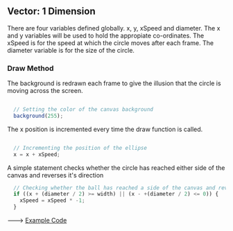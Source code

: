 ## Vector: 1 Dimension

There are four variables defined globally. x, y, xSpeed and diameter. The x and y variables will be used to hold the appropiate co-ordinates.
The xSpeed is for the speed at which the circle moves after each frame. The diameter variable is for the size of the circle.

### Draw Method
The background is redrawn each frame to give the illusion that the circle is moving across the screen.

```js

  // Setting the color of the canvas background
  background(255);

```

The x position is incremented every time the draw function is called.

```js

  // Incrementing the position of the ellipse
  x = x + xSpeed;

```

A simple statement checks whether the circle has reached either side of the canvas and reverses it's direction

```js
  // Checking whether the ball has reached a side of the canvas and reverse it
  if ((x + (diameter / 2) >= width) || (x - +(diameter / 2) <= 0)) {
    xSpeed = xSpeed * -1;
  }
```

---> [Example Code](https://cilliantighe.github.io/Interactive_Graphics_P5/02_vectors/15_Vector_1_Direction/)
